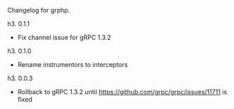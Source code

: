 Changelog for grphp.

h3. 0.1.1

* Fix channel issue for gRPC 1.3.2

h3. 0.1.0

* Rename instrumentors to interceptors

h3. 0.0.3

* Rollback to gRPC 1.3.2 until https://github.com/grpc/grpc/issues/11711 is fixed
